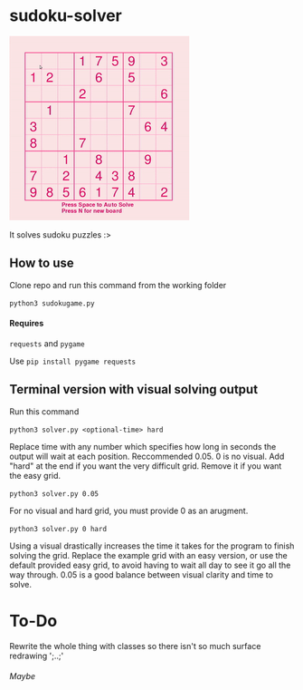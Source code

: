 # sudoku-solver

<img src="./PyGameComponents/sudokuboardn.gif">

It solves sudoku puzzles :>



## How to use

Clone repo and run this command from the working folder

```python3 sudokugame.py```


#### Requires
 
`requests` and `pygame`

Use 
```pip install pygame requests```


## Terminal version with visual solving output

Run this command


```python3 solver.py <optional-time> hard```

Replace time with any number which specifies how long in seconds the output will wait at each position. Reccommended 0.05. 0 is no visual.
Add "hard" at the end if you want the very difficult grid. Remove it if you want the easy grid.

```python3 solver.py 0.05```

For no visual and hard grid, you must provide 0 as an arugment.

```python3 solver.py 0 hard```


Using a visual drastically increases the time it takes for the program to finish solving the grid. Replace the example grid with an easy
version, or use the default provided easy grid, to avoid having to wait all day to see it go all the way through.
0.05 is a good balance between visual clarity and time to solve.




# To-Do
Rewrite the whole thing with classes so there isn't so much surface redrawing ';..;'

###### Maybe

